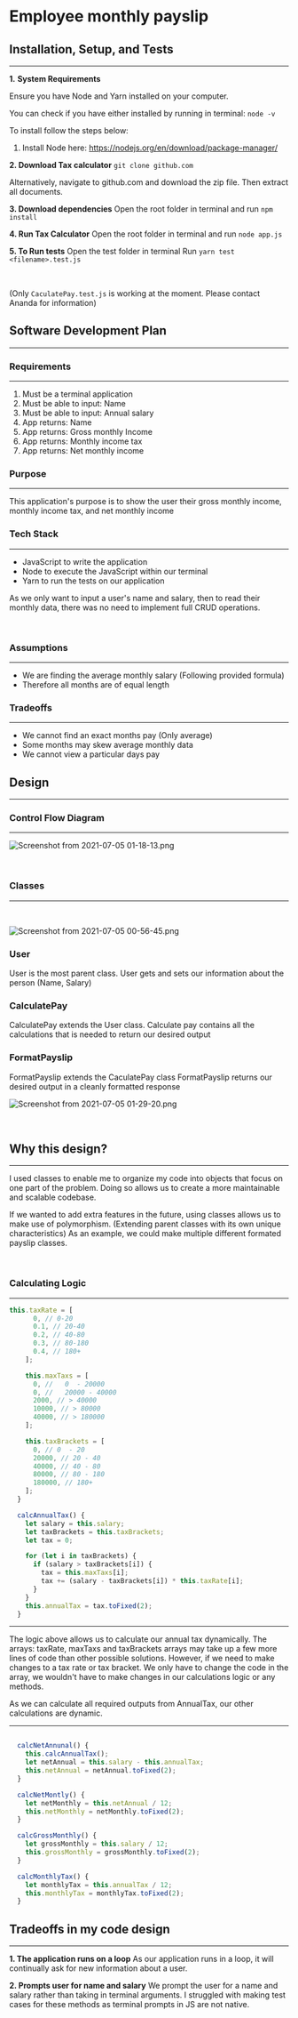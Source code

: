 # Employee monthly payslip

## Installation, Setup, and Tests

---

**1.** **System Requirements**

Ensure you have Node and Yarn installed on your computer.

You can check if you have either installed by running in terminal:
`node -v`

To install follow the steps below:

1. Install Node here: https://nodejs.org/en/download/package-manager/

**2. Download Tax calculator**
`git clone github.com`

Alternatively, navigate to github.com and download the zip file.
Then extract all documents.

**3. Download dependencies**
Open the root folder in terminal and run `npm install`

**4. Run Tax Calculator**
Open the root folder in terminal and run `node app.js`

**5. To Run tests**
Open the test folder in terminal
Run `yarn test <filename>.test.js`

<br>

(Only `CaculatePay.test.js` is working at the moment. Please contact Ananda for information)

## Software Development Plan

---

### Requirements

---

1. Must be a terminal application
2. Must be able to input: Name
3. Must be able to input: Annual salary
4. App returns: Name
5. App returns: Gross monthly Income
6. App returns: Monthly income tax
7. App returns: Net monthly income

### Purpose

---

This application's purpose is to show the user their gross monthly income, monthly income tax, and net monthly income

### Tech Stack

---

- JavaScript to write the application
- Node to execute the JavaScript within our terminal
- Yarn to run the tests on our application

As we only want to input a user's name and salary, then to read their monthly data, there was no need to implement full CRUD operations.

<br>

### Assumptions

---

- We are finding the average monthly salary (Following provided formula)
- Therefore all months are of equal length

### Tradeoffs

---

- We cannot find an exact months pay (Only average)
- Some months may skew average monthly data
- We cannot view a particular days pay

## Design

---

### Control Flow Diagram

---

![Screenshot from 2021-07-05 01-18-13.png](src/imgs/screenshot2.png)

<br>

### Classes

---

<br>

![Screenshot from 2021-07-05 00-56-45.png](src/imgs/screenshot1.png)

### User

User is the most parent class.
User gets and sets our information about the person (Name, Salary)

### CalculatePay

CalculatePay extends the User class.
Calculate pay contains all the calculations that is needed to return our desired output

### FormatPayslip

FormatPayslip extends the CaculatePay class
FormatPayslip returns our desired output in a cleanly formatted response

![Screenshot from 2021-07-05 01-29-20.png](/src/imgs/screen3.png)

<br>

## Why this design?

---

I used classes to enable me to organize my code into objects that focus on one part of the problem. Doing so allows us to create a more maintainable and scalable codebase.

If we wanted to add extra features in the future, using classes allows us to make use of polymorphism. (Extending parent classes with its own unique characteristics)
As an example, we could make multiple different formated payslip classes.

<br>

### Calculating Logic

---

```JavaScript
this.taxRate = [
      0, // 0-20
      0.1, // 20-40
      0.2, // 40-80
      0.3, // 80-180
      0.4, // 180+
    ];

    this.maxTaxs = [
      0, //   0  - 20000
      0, //   20000 - 40000
      2000, // > 40000
      10000, // > 80000
      40000, // > 180000
    ];

    this.taxBrackets = [
      0, // 0  - 20
      20000, // 20 - 40
      40000, // 40 - 80
      80000, // 80 - 180
      180000, // 180+
    ];
  }

  calcAnnualTax() {
    let salary = this.salary;
    let taxBrackets = this.taxBrackets;
    let tax = 0;

    for (let i in taxBrackets) {
      if (salary > taxBrackets[i]) {
        tax = this.maxTaxs[i];
        tax += (salary - taxBrackets[i]) * this.taxRate[i];
      }
    }
    this.annualTax = tax.toFixed(2);
  }

```

---

The logic above allows us to calculate our annual tax dynamically.
The arrays: taxRate, maxTaxs and taxBrackets arrays may take up a few more lines of code than other possible solutions. However, if we need to make changes to a tax rate or tax bracket. We only have to change the code in the array, we wouldn't have to make changes in our calculations logic or any methods.

As we can calculate all required outputs from AnnualTax, our other calculations are dynamic.

---

```JavaScript

  calcNetAnnunal() {
    this.calcAnnualTax();
    let netAnnual = this.salary - this.annualTax;
    this.netAnnual = netAnnual.toFixed(2);
  }

  calcNetMontly() {
    let netMonthly = this.netAnnual / 12;
    this.netMonthly = netMonthly.toFixed(2);
  }

  calcGrossMonthly() {
    let grossMonthly = this.salary / 12;
    this.grossMonthly = grossMonthly.toFixed(2);
  }

  calcMonthlyTax() {
    let monthlyTax = this.annualTax / 12;
    this.monthlyTax = monthlyTax.toFixed(2);
  }
```

## Tradeoffs in my code design

---

**1. The application runs on a loop**
As our application runs in a loop, it will continually ask for new information about a user.

**2. Prompts user for name and salary**
We prompt the user for a name and salary rather than taking in terminal arguments.
I struggled with making test cases for these methods as terminal prompts in JS are not native.
